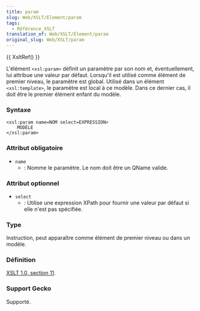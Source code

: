 ```yaml
---
title: param
slug: Web/XSLT/Element/param
tags:
  - Référence_XSLT
translation_of: Web/XSLT/Element/param
original_slug: Web/XSLT/param
---
```

{{ XsltRef() }}

L'élément `<xsl:param>` définit un paramètre par son nom et, éventuellement, lui attribue une valeur par défaut. Lorsqu'il est utilisé comme élément de premier niveau, le paramètre est global. Utilisé dans un élément `<xsl:template>`, le paramètre est local à ce modèle. Dans ce dernier cas, il doit être le premier élément enfant du modèle.

### Syntaxe

    <xsl:param name=NOM select=EXPRESSION>
    	MODÈLE
    </xsl:param>

### Attribut obligatoire

- `name`
  - : Nomme le paramètre. Le nom doit être un QName valide.

### Attribut optionnel

- `select`
  - : Utilise une expression XPath pour fournir une valeur par défaut si elle n'est pas spécifiée.

### Type

Instruction, peut apparaître comme élément de premier niveau ou dans un modèle.

### Définition

[XSLT 1.0, section 11](http://www.w3.org/TR/xslt#variables).

### Support Gecko

Supporté.
